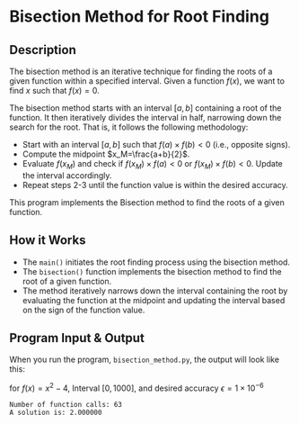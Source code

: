 # Bisection Method for Root Finding

## Description

The bisection method is an iterative technique for finding the roots of a given function within a specified interval. Given a function $f(x)$, we want to find $x$ such that $f(x)=0$.

The bisection method starts with an interval $[a,b]$ containing a root of the function. It then iteratively divides the interval in half, narrowing down the search for the root. That is, it follows the following methodology:

- Start with an interval $[a,b]$ such that $f(a) \times f(b)<0$ (i.e., opposite signs).
- Compute the midpoint $x_M=\frac{a+b}{2}$​.
- Evaluate $f(x_M)$ and check if $f(x_M) \times f(a)<0$ or $f(x_M) \times f(b)<0$. Update the interval accordingly.
- Repeat steps 2-3 until the function value is within the desired accuracy.


This program implements the Bisection method to find the roots of a given function.


## How it Works

- The `main()` initiates the root finding process using the bisection method.
- The `bisection()` function implements the bisection method to find the root of a given function.
- The method iteratively narrows down the interval containing the root by evaluating the function at the midpoint and updating the interval based on the sign of the function value.


## Program Input & Output

When you run the program, `bisection_method.py`, the output will look like this:

for $f(x) = x^2 - 4$, Interval $[0, 1000]$, and desired accuracy $\epsilon = 1 \times 10^{-6}$
```
Number of function calls: 63
A solution is: 2.000000
```